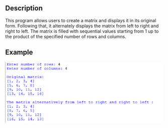 ## Description
This program allows users to create a matrix and displays it in its original form. Following that, it alternately displays the matrix from left to right and right to left. 
The matrix is filled with sequential values starting from 1 up to the product of the specified number of rows and columns.
## Example
<img src="example.png">
